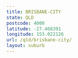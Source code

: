 ```yaml
---
title: BRISBANE-CITY
state: QLD
postcode: 4000
latitude: -27.468391
longitude: 153.022126
url: /qld/brisbane-city/
layout: suburb
---
```


